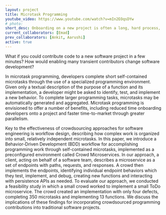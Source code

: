 ```yaml
---
layout: project
title: Microtask Programming
youtube_video: https://www.youtube.com/watch?v=mIn2EOqsDYw
# photo: 
short_desc: Onboarding on a new project is often a long, hard process, dissuading casual contributors from ever starting. What if you could contribute code to a new software project in a few minutes? How would enabling many transient contributors change software development? We've been exploring these questions through building web-based programming environments which enable microtask programming and conducting studies to understand how they change software development work.
current_collaborators: [Emad]
prev_collaborators: [Ankit, Aarushi]
active: true
---
```

What if you could contribute code to a new software project in a few minutes? How would enabling many transient contributors change software development?

In microtask programming, developers complete short self-contained microtasks through the use of 
a specialized programming environment. Given only a textual description of the purpose of a function and its implementation, 
a developer might be asked to identify, test, and implement a new behavior. To complete larger programming tasks, microtasks may 
be automatically generated and aggregated. 
Microtask programming is envisioned to offer a number of benefits, including reduced time onboarding developers onto a project and 
faster time-to-market through greater parallelism.

Key to the effectiveness of crowdsourcing approaches for software engineering is workflow design,
describing how complex work is organized into small, relatively independent microtasks. In this paper, we introduce a Behavior-Driven Development (BDD) workflow for accomplishing programming
work through self-contained microtasks, implemented as a preconfigured environment called Crowd
Microservices. In our approach, a client, acting on behalf of a software team, describes a microservice
as a set of endpoints with paths, requests, and responses. A crowd then implements the endpoints,
identifying individual endpoint behaviors which they test, implement, and debug, creating new functions and interacting with persistence APIs as needed. To evaluate our approach, we conducted a
feasibility study in which a small crowd worked to implement a small ToDo microservice. The crowd
created an implementation with only four defects, completing 350 microtasks and implementing 13
functions. We discuss the implications of these findings for incorporating crowdsourced programming
contributions into traditional software projects.